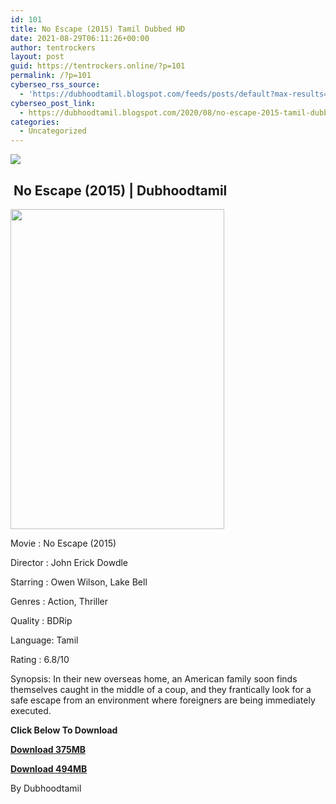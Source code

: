 ```yaml
---
id: 101
title: No Escape (2015) Tamil Dubbed HD
date: 2021-08-29T06:11:26+00:00
author: tentrockers
layout: post
guid: https://tentrockers.online/?p=101
permalink: /?p=101
cyberseo_rss_source:
  - 'https://dubhoodtamil.blogspot.com/feeds/posts/default?max-results=150&start-index=151'
cyberseo_post_link:
  - https://dubhoodtamil.blogspot.com/2020/08/no-escape-2015-tamil-dubbed-hd.html
categories:
  - Uncategorized
---
```

<div class="media_block">
  <img src="https://1.bp.blogspot.com/-lMSHnBiQuco/X0i6yVwwMXI/AAAAAAAACM0/BikPRTSOZGoAJqA6mWC5KuZ71ECCDvJKwCNcBGAsYHQ/s72-w342-h512-c/sd.jpg" class="media_thumbnail" />
</div>

## **&nbsp;No Escape (2015) | Dubhoodtamil**

<div class="separator">
  <img loading="lazy" border="0" data-original-height="1170" data-original-width="780" height="512" src="https://1.bp.blogspot.com/-lMSHnBiQuco/X0i6yVwwMXI/AAAAAAAACM0/BikPRTSOZGoAJqA6mWC5KuZ71ECCDvJKwCNcBGAsYHQ/w342-h512/sd.jpg" width="342" />
</div>

Movie	<span></span>:	<span></span>No Escape (2015)

Director	<span></span>:	<span></span>John Erick Dowdle

Starring	<span></span>:	<span></span>Owen Wilson, Lake Bell

Genres	<span></span>:	<span></span>Action, Thriller

Quality	<span></span>:	<span></span>BDRip

Language:	<span></span>Tamil

Rating	<span></span>:	<span></span>6.8/10&nbsp;

Synopsis: In their new overseas home, an American family soon finds themselves caught in the middle of a coup, and they frantically look for a safe escape from an environment where foreigners are being immediately executed.

**<span>Click Below To Download</span>**

**<span><a href="https://oncehelp.com/no-escape-1" target="_blank" rel="noopener">Download 375MB</a></span>**

**<span><a href="https://oncehelp.com/no-escape-2" target="_blank" rel="noopener">Download 494MB</a></span>**

By Dubhoodtamil